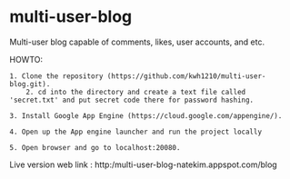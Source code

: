 # multi-user-blog
Multi-user blog capable of comments, likes, user accounts, and etc.

HOWTO:


    1. Clone the repository (https://github.com/kwh1210/multi-user-blog.git).
		2. cd into the directory and create a text file called 'secret.txt' and put secret code there for password hashing.

    3. Install Google App Engine (https://cloud.google.com/appengine/).

    4. Open up the App engine launcher and run the project locally

    5. Open browser and go to localhost:20080.


Live version web link : http:/multi-user-blog-natekim.appspot.com/blog
